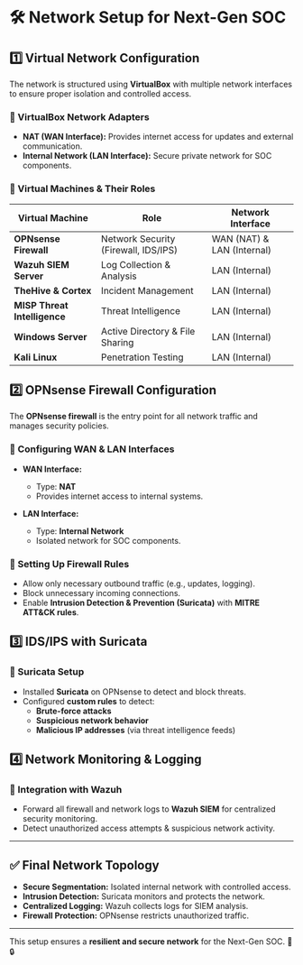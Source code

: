 # 🛠️ Network Setup for Next-Gen SOC

## 1️⃣ Virtual Network Configuration
The network is structured using **VirtualBox** with multiple network interfaces to ensure proper isolation and controlled access.

### **🔹 VirtualBox Network Adapters**
- **NAT (WAN Interface):** Provides internet access for updates and external communication.
- **Internal Network (LAN Interface):** Secure private network for SOC components.

### **🔹 Virtual Machines & Their Roles**
| Virtual Machine | Role | Network Interface |
|----------------|------|-------------------|
| **OPNsense Firewall** | Network Security (Firewall, IDS/IPS) | WAN (NAT) & LAN (Internal) |
| **Wazuh SIEM Server** | Log Collection & Analysis | LAN (Internal) |
| **TheHive & Cortex** | Incident Management | LAN (Internal) |
| **MISP Threat Intelligence** | Threat Intelligence | LAN (Internal) |
| **Windows Server** | Active Directory & File Sharing | LAN (Internal) |
| **Kali Linux** | Penetration Testing | LAN (Internal) |

## 2️⃣ OPNsense Firewall Configuration
The **OPNsense firewall** is the entry point for all network traffic and manages security policies.

### **🔹 Configuring WAN & LAN Interfaces**
- **WAN Interface:**
  - Type: **NAT**
  - Provides internet access to internal systems.

- **LAN Interface:**
  - Type: **Internal Network**
  - Isolated network for SOC components.

### **🔹 Setting Up Firewall Rules**
- Allow only necessary outbound traffic (e.g., updates, logging).
- Block unnecessary incoming connections.
- Enable **Intrusion Detection & Prevention (Suricata)** with **MITRE ATT&CK rules**.

## 3️⃣ IDS/IPS with Suricata
### **🔹 Suricata Setup**
- Installed **Suricata** on OPNsense to detect and block threats.
- Configured **custom rules** to detect:
  - **Brute-force attacks**
  - **Suspicious network behavior**
  - **Malicious IP addresses** (via threat intelligence feeds)

## 4️⃣ Network Monitoring & Logging
### **🔹 Integration with Wazuh**
- Forward all firewall and network logs to **Wazuh SIEM** for centralized security monitoring.
- Detect unauthorized access attempts & suspicious network activity.

---

## ✅ **Final Network Topology**
- **Secure Segmentation:** Isolated internal network with controlled access.
- **Intrusion Detection:** Suricata monitors and protects the network.
- **Centralized Logging:** Wazuh collects logs for SIEM analysis.
- **Firewall Protection:** OPNsense restricts unauthorized traffic.

---
This setup ensures a **resilient and secure network** for the Next-Gen SOC. 🚀🔒
